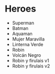 # Heroes

* Superman
* Batman
* Aquaman
* Mujer Maravilla
* Linterna Verde
* Robin
* Volcán Negro
* Robin y firulais v1
* Robin y firulais v2
